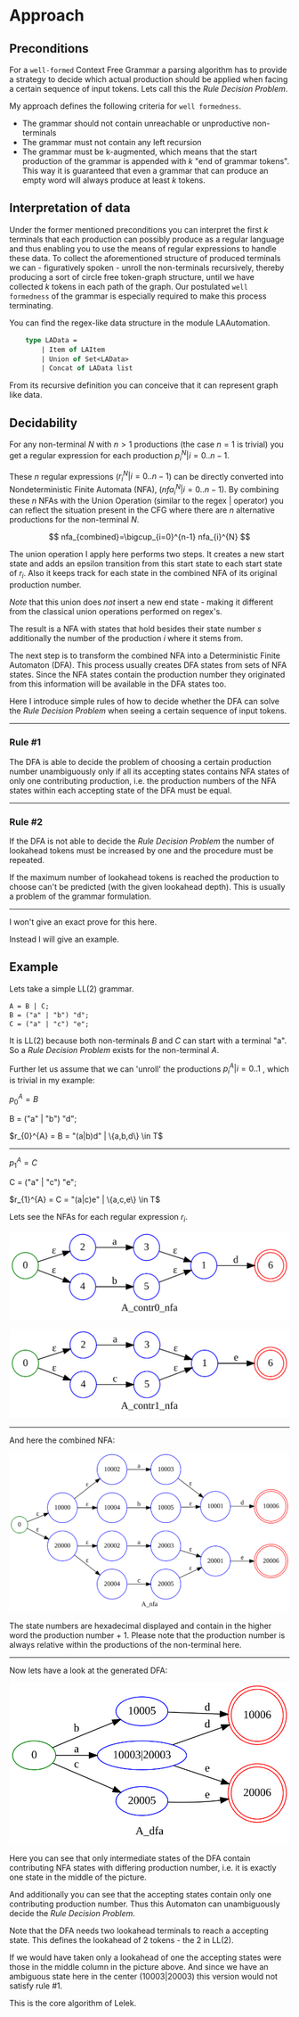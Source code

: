 # Approach

## Preconditions

For a `well-formed` Context Free Grammar a parsing algorithm has to provide a strategy to decide which actual production should be applied when facing a certain sequence of input tokens. Lets call this the _Rule Decision Problem_.

My approach defines the following criteria for `well formedness`.

* The grammar should not contain unreachable or unproductive non-terminals
* The grammar must not contain any left recursion
* The grammar must be k-augmented, which means that the start production of the grammar is appended with $k$ "end of grammar tokens". This way it is guaranteed that even a grammar that can produce an empty word will always produce at least $k$ tokens.

## Interpretation of data

Under the former mentioned preconditions you can interpret the first $k$ terminals that each production can possibly produce as a regular language and thus enabling you to use the means of regular expressions to handle these data. To collect the aforementioned structure of produced terminals we can - figuratively spoken - unroll the non-terminals recursively, thereby producing a sort of circle free token-graph structure, until we have collected $k$ tokens in each path of the graph. Our postulated `well formedness` of the grammar is especially required to make this process terminating.

You can find the regex-like data structure in the module LAAutomation.

```fsharp
    type LAData =
        | Item of LAItem
        | Union of Set<LAData>
        | Concat of LAData list
```

From its recursive definition you can conceive that it can represent graph like data.

## Decidability

For any non-terminal $N$ with $n > 1$ productions (the case $n = 1$ is trivial) you get a regular expression for each production $p_{i}^{N}|i=0..n-1$.

These $n$ regular expressions ($r_{i}^{N}|i=0..n-1$) can be directly converted into Nondeterministic Finite Automata (NFA), ($nfa_{i}^{N}|i=0..n-1$). By combining these $n$ NFAs with the Union Operation (similar to the regex | operator) you can reflect the situation present in the CFG where there are $n$ alternative productions for the non-terminal $N$.

$$
nfa_{combined}=\bigcup_{i=0}^{n-1} nfa_{i}^{N}
$$

The union operation I apply here performs two steps. It creates a new start state and adds an epsilon transition from this start state to each start state of $r_{i}$. Also it keeps track for each state in the combined NFA of its original production number.

*Note* that this union does *not* insert a new end state - making it different from the classical union operations performed on regex's.

The result is a NFA with states that hold besides their state number $s$ additionally the number of the production $i$ where it stems from.

The next step is to transform the combined NFA into a Deterministic Finite Automaton (DFA). This process usually creates DFA states from sets of NFA states. Since the NFA states contain the production number they originated from this information will be available in the DFA states too.

Here I introduce simple rules of how to decide whether the DFA can solve the _Rule Decision Problem_ when seeing a certain sequence of input tokens.
___

### Rule #1

The DFA is able to decide the problem of choosing a certain production number unambiguously only if all its accepting states contains NFA states of only one contributing production, i.e. the production numbers of the NFA states within each accepting state of the DFA must be equal.
___

### Rule #2

If the DFA is not able to decide the _Rule Decision Problem_ the number of lookahead tokens must be increased by one and the procedure must be repeated.

If the maximum number of lookahead tokens is reached the production to choose can't be predicted (with the given lookahead depth). This is usually a problem of the grammar formulation.
___

I won't give an exact prove for this here.

Instead I will give an example.

## Example

Lets take a simple LL(2) grammar.

```ebnf
A = B | C;
B = ("a" | "b") "d";
C = ("a" | "c") "e";
```

It is LL(2) because both non-terminals $B$ and $C$ can start with a terminal "a".
So a _Rule Decision Problem_ exists for the non-terminal $A$.

Further let us assume that we can 'unroll' the productions $p_{i}^{A}|i=0..1$ , which is trivial in my example:

$p_{0}^{A} = B$

B = ("a" | "b") "d";

$r_{0}^{A} = B = "(a|b)d" | \{a,b,d\}  \in T$
___

$p_{1}^{A} = C$

C = ("a" | "c") "e";

$r_{1}^{A} = C = "(a|c)e" | \{a,c,e\}  \in T$

Lets see the NFAs for each regular expression $r_{i}$.

![nfa0](./images/A_contr0_nfa.svg)

![nfa1](./images/A_contr1_nfa.svg)

___
And here the combined NFA:

![nfa_combined](./images/A_nfa.svg)

The state numbers are hexadecimal displayed and contain in the higher word the production number + 1. Please note that the production number is always relative within the productions of the non-terminal here.
___
Now lets have a look at the generated DFA:

![dfa](./images/A_dfa.svg)

Here you can see that only intermediate states of the DFA contain contributing NFA states with differing production number, i.e. it is exactly one state in the middle of the picture.

And additionally you can see that the accepting states contain only one contributing production number. Thus this Automaton can unambiguously decide the _Rule Decision Problem_.

Note that the DFA needs two lookahead terminals to reach a accepting state. This defines the lookahead of 2 tokens - the 2 in LL(2).

If we would have taken only a lookahead of one the accepting states were those in the middle column in the picture above. And since we have an ambiguous state here in the center (10003|20003) this version would not satisfy rule #1.


This is the core algorithm of Lelek.
